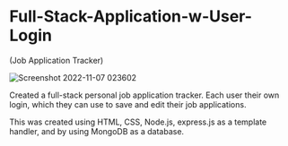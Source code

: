 # Full-Stack-Application-w-User-Login
(Job Application Tracker)


![Screenshot 2022-11-07 023602](https://user-images.githubusercontent.com/113325142/200252246-6a5328cb-83eb-48b2-9f1e-accb7f83d9ba.jpg)


Created a full-stack personal job application tracker. Each user their own login, which they can use to save and edit their job applications.

This was created using HTML, CSS, Node.js, express.js as a template handler, and by using MongoDB as a database.


